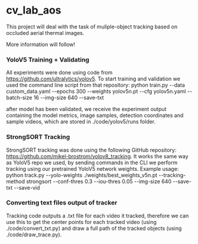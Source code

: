 # cv_lab_aos

This project will deal with the task of muliple-object tracking based on occluded aerial thermal images.

More information will follow!


### YoloV5 Training + Validating

All experiments were done using code from https://github.com/ultralytics/yolov5. 
To start training and validation we used the command line script from that repository:
    python train.py --data custom_data.yaml --epochs 300 --weights yolov5n.pt
    --cfg yolov5n.yaml --batch-size 16 --img-size 640 --save-txt

after model has been validated, we receive the experiment output containing the model metrics, image samples, detection coordinates and sample videos,
which are stored in ./code/yolov5/runs folder.

### StrongSORT Tracking

StrongSORT tracking was done using the following GitHub repository: https://github.com/mikel-brostrom/yolov8_tracking. 
It works the same way as YoloV5 repo we used, by sending commands in the CLI we perform tracking using our pretrained YoloV5 network weights.
Example usage: 
    python track.py --yolo-weights ./weights/best_weights_v5n.pt --tracking-method strongsort 
    --conf-thres 0.3 --iou-thres 0.05 --img-size 640 --save-txt --save-vid

### Converting text files output of tracker

Tracking code outputs a .txt file for each video it tracked,
therefore we can use this to get the center points for each tracked video (using ./code/convert_txt.py) 
and draw a full path of the tracked objects (using ./code/draw_trace.py).
